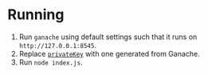 # Running
1. Run `ganache` using default settings such that it runs 
on `http://127.0.0.1:8545`. 
2. Replace [`privateKey`](https://github.com/Kevin-Mok/ganache-tx/blob/c241177ac77fc8f6cda4b6779bc5096b4a5abc3d/index.js#L11) with one generated from Ganache.
3. Run `node index.js`.
